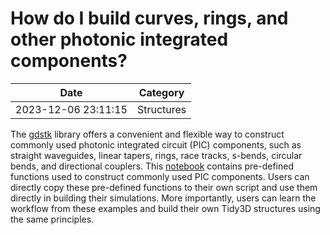 # How do I build curves, rings, and other photonic integrated components?

| Date       | Category    |
|------------|-------------|
| 2023-12-06 23:11:15 | Structures |


The [gdstk](https://heitzmann.github.io/gdstk/) library offers a convenient and flexible way to construct commonly used photonic integrated circuit (PIC) components, such as straight waveguides, linear tapers, rings, race tracks, s-bends, circular bends, and directional couplers. This [notebook](https://www.flexcompute.com/tidy3d/examples/notebooks/PICComponents/) contains pre-defined functions used to construct commonly used PIC components. Users can directly copy these pre-defined functions to their own script and use them directly in building their simulations. More importantly, users can learn the workflow from these examples and build their own Tidy3D structures using the same principles.
